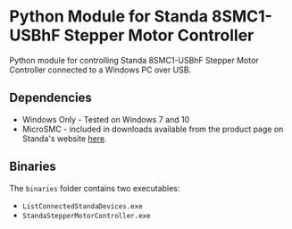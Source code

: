 # Python Module for Standa 8SMC1-USBhF Stepper Motor Controller

Python module for controlling Standa 8SMC1-USBhF Stepper Motor Controller connected to a Windows PC over USB.

## Dependencies
* Windows Only - Tested on Windows 7 and 10
* MicroSMC - included in downloads available from the product page on Standa's website [here](http://www.standa.lt/products/catalog/motorised_positioners?item=175).

## Binaries
The ```binaries``` folder contains two executables:

* ```ListConnectedStandaDevices.exe```
* ```StandaStepperMotorController.exe```
